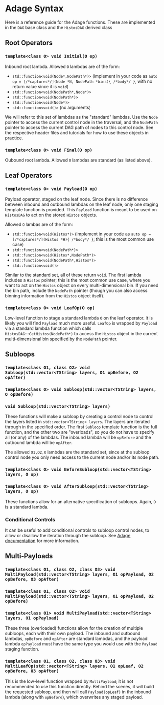 # Adage Syntax

Here is a reference guide for the Adage functions. These are implemented in the `DAG` base class and the `HistosDAG` derived class

## Root Operators

### `template<class O> void Initial(O op)`

Inbound root lambda. Allowed `O` lambdas are of the form:
- `std::function<void(Node*,NodePath*)>` (implement in your code as `auto op = [/*captures*/](Node *N, NodePath *bins){ /*body*/ }`, with no return value since it is `void`)
- `std::function<void(NodePath*,Node*)>`
- `std::function<void(NodePath*)>`
- `std::function<void(Node*)>`
- `std::function<void()>` (no arguments)

We will refer to this set of lambdas as the "standard" lambdas. Use the `Node` pointer to access the current control node in the traversal, and the `NodePath` pointer to access the current DAG path of nodes to this control node. See the respective header files and tutorials for how to use these objects in practice.

### `template<class O> void Final(O op)`

Oubound root lambda. Allowed `O` lambdas are standard (as listed above).


## Leaf Operators

### `template<class O> void Payload(O op)`

Payload operator, staged on the leaf node. Since there is no difference between inbound and outbound lambdas on the leaf node, only one staging template function is provided. This `Payload` function is meant to be used on `HistosDAG` to act on the stored `Histos` objects.

Allowed `O` lambas are of the form:
- `std::function<void(Histos*)>` (implement in your code as `auto op = [/*captures*/](Histos *H){ /*body*/ }`; this is the most common use case)
- `std::function<void(NodePath*)>`
- `std::function<void(Histos*,NodePath*)>`
- `std::function<void(NodePath*,Histos*)>`
- `std::function<void()>`

Similar to the standard set, all of these return `void`. The first lambda includes a `Histos` pointer; this is the most common use case, where you want to act on the `Histos` object on every multi-dimensional bin. If you need the bin path, include the `NodePath` pointer (though you can also access binning information from the `Histos` object itself).

### `template<class O> void LeafOp(O op)`

Low-level function to stage a standard lambda `O` on the leaf operator. It is likely you will find `Payload` much more useful. `LeafOp` is wrapped by `Payload` via a standard lambda function which calls `HistosDAG::GetHistos(NodePath*)` to access the `Histos` object in the current multi-dimensional bin specified by the `NodePath` pointer.


## Subloops

### `template<class O1, class O2> void Subloop(std::vector<TString> layers, O1 opBefore, O2 opAfter)`
### `template<class O> void Subloop(std::vector<TString> layers, O opBefore)`
### `void Subloop(std::vector<TString> layers)`

These functions will make a subloop by creating a control node to control the layers listed in `std::vector<TString> layers`. The layers are iterated through in the specified order. The first `Subloop` template function is the full function, and the other two are "overloads", so you do not have to specify all (or any) of the lambdas. The inbound lambda will be `opBefore` and the outbound lambda will be `opAfter`.

The allowed `O1,O2,O` lambdas are the standard set, since at the subloop control node you only need access to the current node and/or its node path.

### `template<class O> void BeforeSubloop(std::vector<TString> layers, O op)`
### `template<class O> void AfterSubloop(std::vector<TString> layers, O op)`

These functions allow for an alternative specification of subloops. Again, `O` is a standard lambda.

### Conditional Controls

It can be useful to add conditional controls to subloop control nodes, to allow or disallow the iteration through the subloop. See [Adage documentation](adage.md) for more information.


## Multi-Payloads

### `template<class O1, class O2, class O3> void MultiPayload(std::vector<TString> layers, O1 opPayload, O2 opBefore, O3 opAfter)`
### `template<class O1, class O2> void MultiPayload(std::vector<TString> layers, O1 opPayload, O2 opBefore)`
### `template<class O1> void MultiPayload(std::vector<TString> layers, O1 opPayload)`

These three (overloaded) functions allow for the creation of multiple subloops, each with their own payload. The inbound and outbound lambdas, `opBefore` and `opAfter` are standard lambdas, and the payload lambda `opPayload` must have the same type you would use with the `Payload` staging function.

### `template<class O1, class O2, class O3> void MultiLeafOp(std::vector<TString> layers, O1 opLeaf, O2 opBefore, O3 opAfter)`

This is the low-level function wrapped by `MultiPayload`; it is not recommended to use this function directly. Behind the scenes, it will build the requested subloop, and then will call `Payload(opLeaf)` in the inbound lambda (along with `opBefore`), which overwrites any staged payload.
